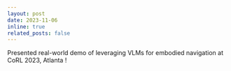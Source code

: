 ```yaml
---
layout: post
date: 2023-11-06
inline: true
related_posts: false
---
```

Presented real-world demo of leveraging VLMs for embodied navigation at CoRL 2023, Atlanta !
